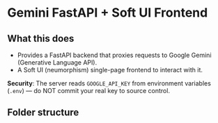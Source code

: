 # Gemini FastAPI + Soft UI Frontend

## What this does
- Provides a FastAPI backend that proxies requests to Google Gemini (Generative Language API).
- A Soft UI (neumorphism) single-page frontend to interact with it.

**Security**: The server reads `GOOGLE_API_KEY` from environment variables (`.env`) — do NOT commit your real key to source control.

## Folder structure
